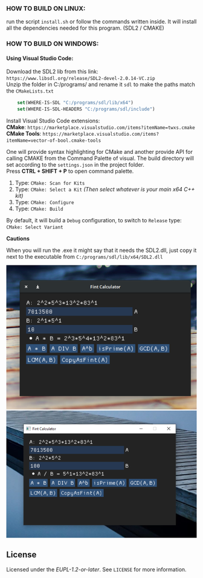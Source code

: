 ### HOW TO BUILD ON LINUX:

run the script `install.sh` or follow the commands written inside. It will install all the dependencies
needed for this program. (SDL2 / CMAKE)

### HOW TO BUILD ON WINDOWS:

#### Using Visual Studio Code:
Download the SDL2 lib from this link: `https://www.libsdl.org/release/SDL2-devel-2.0.14-VC.zip`
<br/>Unzip the folder in C:/programs/ and rename it `sdl` to make the paths match the `CMakeLists.txt`
```cmake
    set(WHERE-IS-SDL "C:/programs/sdl/lib/x64")
    set(WHERE-IS-SDL-HEADERS "C:/programs/sdl/include")
```
Install Visual Studio Code extensions:
<br/>**CMake**: `https://marketplace.visualstudio.com/items?itemName=twxs.cmake`
<br/>**CMake Tools**: `https://marketplace.visualstudio.com/items?itemName=vector-of-bool.cmake-tools`

One will provide syntax highlighting for CMake and another provide API for calling CMAKE from the Command Palette of visual.
The build directory will set according to the `settings.json` in the project folder.
<br>Press **CTRL + SHIFT + P** to open command palette. 
1) Type: `CMake: Scan for Kits`
2) Type: `CMake: Select a Kit`  *(Then select whatever is your main x64 C++ kit)*
3) Type: `CMake: Configure`
4) Type: `CMake: Build`

By default, it will build a `Debug` configuration, to switch to `Release` type: `CMake: Select Variant` 

**Cautions** 

When you will run the .exe it might say that it needs the SDL2.dll, just copy it next to the executable from `C:/programs/sdl/lib/x64/SDL2.dll`


![Alt text](./screenshots/Screen-Linux.png "Linux Version")
![Alt text](./screenshots/Screen-Windows.png "Win Version")

## License

Licensed under the *EUPL-1.2-or-later*. See `LICENSE` for more information.
